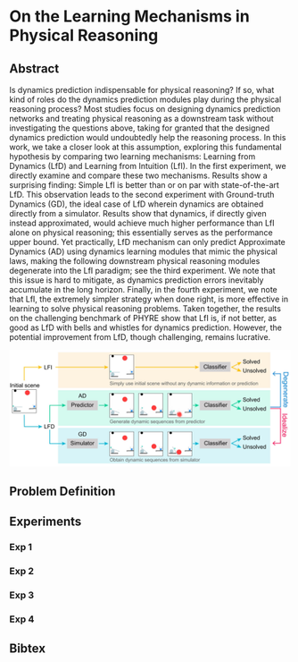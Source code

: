 # On the Learning Mechanisms in Physical Reasoning
## Abstract
Is dynamics prediction indispensable for physical reasoning? If so, what kind of roles do the dynamics prediction modules play during the physical reasoning process? Most studies focus on designing dynamics prediction networks and treating physical reasoning as a downstream task without investigating the questions above, taking for granted that the designed dynamics prediction would undoubtedly help the reasoning process. In this work, we take a closer look at this assumption, exploring this fundamental hypothesis by comparing two learning mechanisms: Learning from Dynamics (LfD) and Learning from Intuition (LfI). In the first experiment, we directly examine and compare these two mechanisms. Results show a surprising finding: Simple LfI is better than or on par with state-of-the-art LfD. This observation leads to the second experiment with Ground-truth Dynamics (GD), the ideal case of LfD wherein dynamics are obtained directly from a simulator. Results show that dynamics, if directly given instead approximated, would achieve much higher performance than LfI alone on physical reasoning; this essentially serves as the performance upper bound. Yet practically, LfD mechanism can only predict Approximate Dynamics (AD) using dynamics learning modules that mimic the physical laws, making the following downstream physical reasoning modules degenerate into the LfI paradigm; see the third experiment. We note that this issue is hard to mitigate, as dynamics prediction errors inevitably accumulate in the long horizon. Finally, in the fourth experiment, we note that LfI, the extremely simpler strategy when done right, is more effective in learning to solve physical reasoning problems. Taken together, the results on the challenging benchmark of PHYRE show that LfI is, if not better, as good as LfD with bells and whistles for dynamics prediction. However, the potential improvement from LfD, though challenging, remains lucrative.

![introduction](figures/introduction.jpg)

## Problem Definition
## Experiments
### Exp 1
### Exp 2
### Exp 3
### Exp 4
## Bibtex

